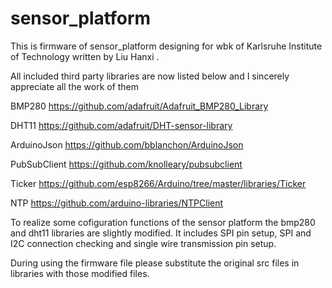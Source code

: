 # sensor_platform

This is firmware of sensor_platform designing for wbk of Karlsruhe Institute of Technology written by Liu Hanxi .

All included third party libraries are now listed below and I sincerely appreciate all the work of them

BMP280       https://github.com/adafruit/Adafruit_BMP280_Library

DHT11        https://github.com/adafruit/DHT-sensor-library

ArduinoJson  https://github.com/bblanchon/ArduinoJson

PubSubClient https://github.com/knolleary/pubsubclient

Ticker       https://github.com/esp8266/Arduino/tree/master/libraries/Ticker

NTP          https://github.com/arduino-libraries/NTPClient

To realize some cofiguration functions of the sensor platform the bmp280 and dht11 libraries are slightly modified.
It includes SPI pin setup, SPI and I2C connection checking and single wire transmission pin setup.

During using the firmware file please substitute the original src files in libraries with those modified files.
